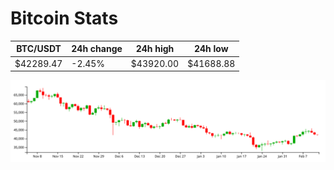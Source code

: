 # Bitcoin Stats

BTC/USDT|24h change|24h high|24h low|
|---|---|---|---|
|$42289.47|-2.45%|$43920.00|$41688.88|

<img src="./chart.svg">
